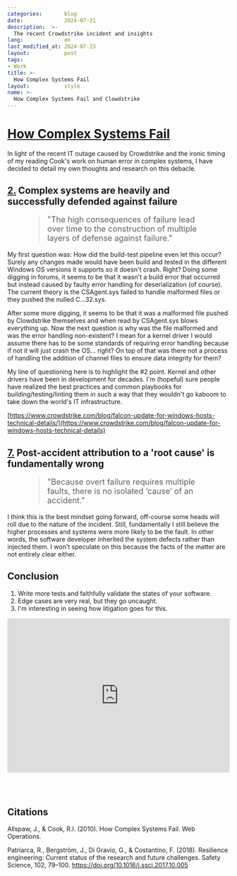 ```yaml
---
categories:       blog
date:             2024-07-21
description:  >-
  The recent Crowdstrike incident and insights
lang:             en
last_modified_at: 2024-07-23
layout:           post
tags:
- Work
title: >-
  How Complex Systems Fail
layout:           style
name: >-
  How Complex Systems Fail and Clowdstrike
---
```


# [How Complex Systems Fail](https://how.complexsystems.fail/)

In light of the recent IT outage caused by Crowdstrike and the ironic timing of my reading Cook's work on human error in complex systems, I have decided to detail my own thoughts and research on this debacle.

## [2.](https://how.complexsystems.fail/#2) Complex systems are heavily and successfully defended against failure

<figure class="container-lg" style="padding: 0;">
    <blockquote class="blockquote" style="font-size: 18px;">
    <p>"The high consequences of failure lead over time to the construction of multiple layers of defense against failure."</p>
    </blockquote>
</figure>

My first question was: How did the build-test pipeline even let this occur? Surely any changes made would have been build and tested in the different Windows OS versions it supports so it doesn't crash. Right? Doing some digging in forums, it seems to be that it wasn't a build error that occurred but instead caused by faulty error handling for deserialization (of course). The current theory is the CSAgent.sys failed to handle malformed files or they pushed the nulled C...32.sys.

After some more digging, it seems to be that it was a malformed file pushed by Clowdstrike themselves and when read by CSAgent.sys blows everything up. Now the next question is why was the file malformed and was the error handling non-existent? I mean for a kernel driver I would assume there has to be some standards of requiring error handling because if not it will just crash the OS... right? On top of that was there not a process of handling the addition of channel files to ensure data integrity for them?

My line of questioning here is to highlight the #2 point. Kernel and other drivers have been in development for decades. I'm (hopeful) sure people have realized the best practices and common playbooks for building/testing/linting them in such a way that they wouldn't go kaboom to take down the world's IT infrastructure.

[https://www.crowdstrike.com/blog/falcon-update-for-windows-hosts-technical-details/](https://www.crowdstrike.com/blog/falcon-update-for-windows-hosts-technical-details)

## [7.](https://how.complexsystems.fail/#7) Post-accident attribution to a 'root cause' is fundamentally wrong

<figure class="container-lg" style="padding: 0;">
    <blockquote class="blockquote" style="font-size: 18px;">
    <p>"Because overt failure requires multiple faults, there is no isolated ‘cause’ of an accident."</p>
    </blockquote>
</figure>

I think this is the best mindset going forward, off-course some heads will roll due to the nature of the incident. Still, fundamentally I still believe the higher processes and systems were more likely to be the fault. In other words, the software developer inherited the system defects rather than injected them. I won't speculate on this because the facts of the matter are not entirely clear either.
## Conclusion

1.  Write more tests and faithfully validate the states of your software.
2.  Edge cases are very real, but they go uncaught.
3.  I'm interesting in seeing how litigation goes for this.


<iframe class="py-3" width="100%" height="350" src="https://www.youtube.com/embed/bLHL75H_VEM?si=0Oy8artPhcsKbiCS" title="YouTube video player" frameborder="0" allow="accelerometer; autoplay; clipboard-write; encrypted-media; gyroscope; picture-in-picture; web-share" referrerpolicy="strict-origin-when-cross-origin" allowfullscreen></iframe>

<br/><br/>

## Citations

Allspaw, J., & Cook, R.I. (2010). How Complex Systems Fail. Web Operations.

Patriarca, R., Bergström, J., Di Gravio, G., & Costantino, F. (2018). Resilience engineering: Current status of the research and future challenges. Safety Science, 102, 79–100. https://doi.org/10.1016/j.ssci.2017.10.005